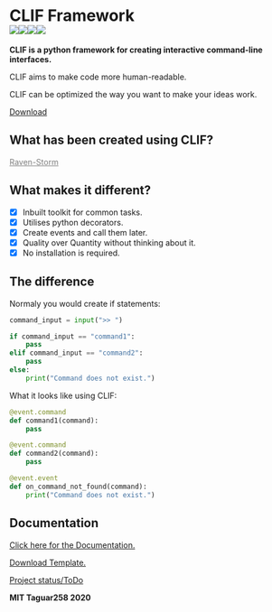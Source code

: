 # CLIF Framework<br><img src="https://img.shields.io/badge/Language-Python3-blue"><img src="https://img.shields.io/badge/Status-Beta-orange"><img src="https://img.shields.io/badge/Version-1.1.5-red"><img src="https://img.shields.io/badge/Licence-MIT-yellowgreen">
**CLIF is a python framework for creating interactive command-line interfaces.**

CLIF aims to make code more human-readable.

CLIF can be optimized the way you want to make your ideas work.

<a href="https://github.com/Taguar258/CLIF#documentation">Download</a>

## What has been created using CLIF?

<a style="color: grey" href="https://github.com/Taguar258/Raven-Storm/">Raven-Storm</a>

## What makes it different?
- [x] Inbuilt toolkit for common tasks.
- [x] Utilises python decorators.
- [x] Create events and call them later.
- [x] Quality over Quantity without thinking about it.
- [x] No installation is required.

## The difference
Normaly you would create if statements:
```python
command_input = input(">> ")

if command_input == "command1":
    pass
elif command_input == "command2":
    pass
else:
    print("Command does not exist.")
```

What it looks like using CLIF:
```python
@event.command
def command1(command):
    pass

@event.command
def command2(command):
    pass

@event.event
def on_command_not_found(command):
    print("Command does not exist.")
```

## Documentation

<a href="https://github.com/Taguar258/CLIF/blob/master/docs/">Click here for the Documentation.</a>

<a href="https://github.com/Taguar258/CLIF/releases/download/1.2/CLIF-Clean.zip">Download Template.</a>

<a href="https://github.com/Taguar258/CLIF/projects/1">Project status/ToDo</a>

<!--![Preview]()-->

**MIT Taguar258 2020**
